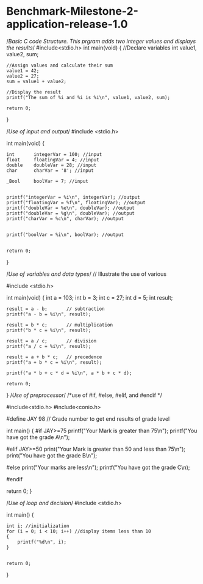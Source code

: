 # Benchmark-Milestone-2-application-release-1.0



/*Basic C code Structure. This prgram adds two integer values and displays the results*/
#include<stdio.h>
int main(void)
{
	//Declare variables
	int value1, value2, sum;

	//Assign values and calculate their sum
	value1 = 42;
	value2 = 27;
	sum = value1 + value2;

	//Display the result 
	printf("The sum of %i and %i is %i\n", value1, value2, sum);

	return 0;
}

/*Use of input and output*/
#include <stdio.h>

int main(void)
{

    int       integerVar = 100; //input 
    float     floatingVar = 4; //input 
    double    doubleVar = 28; //input
    char      charVar = '8'; //input 

    _Bool     boolVar = 7; //input


    printf("integerVar = %i\n", integerVar); //output
    printf("floatingVar = %f\n", floatingVar); //output
    printf("doubleVar = %e\n", doubleVar); //output
    printf("doubleVar = %g\n", doubleVar); //output
    printf("charVar = %c\n", charVar); //output


    printf("boolVar = %i\n", boolVar); //output


    return 0;

}

/*Use of variables and data types*/
// Illustrate the use of various

#include <stdio.h>

int main(void)
{
    int a = 103;
    int b = 3;
    int c = 27;
    int d = 5;
    int result;

    result = a - b;       // subtraction
    printf("a - b = %i\n", result);

    result = b * c;       // multiplication
    printf("b * c = %i\n", result);

    result = a / c;       // division
    printf("a / c = %i\n", result);

    result = a + b * c;   // precedence
    printf("a + b * c = %i\n", result);

    printf("a * b + c * d = %i\n", a * b + c * d);

    return 0;
}
/*Use of preprocessor*/
/*use of #if, #else, #elif, and #endif */

#include<stdio.h>
#include<conio.h>

#define JAY 98 // Grade number to get end results of grade level

int main()
{
#if JAY>=75
	printf("Your Mark is greater than 75\n");
	printf("You have got the grade A\n");

#elif JAY>=50 
	print("Your Mark is greater than 50 and less than 75\n");
	print("You have got the grade B\n");

#else 
	print("Your marks are less\n");
	printf("You have got the grade C\n);



#endif


return 0;
}

/*Use of loop and decision*/
#include <stdio.h>

int main()
{

	int i; //initialization
	for (i = 0; i < 10; i++) //display items less than 10
	{
		printf("%d\n", i);
	}


	return 0;


          
}

